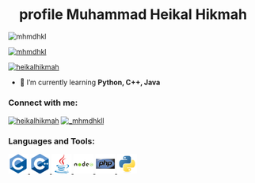 <h1 align="center">profile Muhammad Heikal Hikmah</h1>
<p align="left"> <img src="https://komarev.com/ghpvc/?username=mhmdhkl&label=Profile%20views&color=0e75b6&style=flat" alt="mhmdhkl" /> </p>

<p align="left"> <a href="https://github.com/ryo-ma/github-profile-trophy"><img src="https://github-profile-trophy.vercel.app/?username=mhmdhkl" alt="mhmdhkl" /></a> </p>

<p align="left"> <a href="https://twitter.com/heikalhikmah" target="blank"><img src="https://img.shields.io/twitter/follow/heikalhikmah?logo=twitter&style=for-the-badge" alt="heikalhikmah" /></a> </p>

- 🌱 I’m currently learning **Python, C++, Java**

<h3 align="left">Connect with me:</h3>
<p align="left">
<a href="https://twitter.com/heikalhikmah" target="blank"><img align="center" src="https://raw.githubusercontent.com/rahuldkjain/github-profile-readme-generator/master/src/images/icons/Social/twitter.svg" alt="heikalhikmah" height="30" width="40" /></a>
<a href="https://instagram.com/_mhmdhkll" target="blank"><img align="center" src="https://raw.githubusercontent.com/rahuldkjain/github-profile-readme-generator/master/src/images/icons/Social/instagram.svg" alt="_mhmdhkll" height="30" width="40" /></a>
</p>

<h3 align="left">Languages and Tools:</h3>
<p align="left"> <a href="https://www.cprogramming.com/" target="_blank" rel="noreferrer"> <img src="https://raw.githubusercontent.com/devicons/devicon/master/icons/c/c-original.svg" alt="c" width="40" height="40"/> </a> <a href="https://www.w3schools.com/cpp/" target="_blank" rel="noreferrer"> <img src="https://raw.githubusercontent.com/devicons/devicon/master/icons/cplusplus/cplusplus-original.svg" alt="cplusplus" width="40" height="40"/> </a> <a href="https://www.java.com" target="_blank" rel="noreferrer"> <img src="https://raw.githubusercontent.com/devicons/devicon/master/icons/java/java-original.svg" alt="java" width="40" height="40"/> </a> <a href="https://nodejs.org" target="_blank" rel="noreferrer"> <img src="https://raw.githubusercontent.com/devicons/devicon/master/icons/nodejs/nodejs-original-wordmark.svg" alt="nodejs" width="40" height="40"/> </a> <a href="https://www.php.net" target="_blank" rel="noreferrer"> <img src="https://raw.githubusercontent.com/devicons/devicon/master/icons/php/php-original.svg" alt="php" width="40" height="40"/> </a> <a href="https://www.python.org" target="_blank" rel="noreferrer"> <img src="https://raw.githubusercontent.com/devicons/devicon/master/icons/python/python-original.svg" alt="python" width="40" height="40"/> </a> </p>

